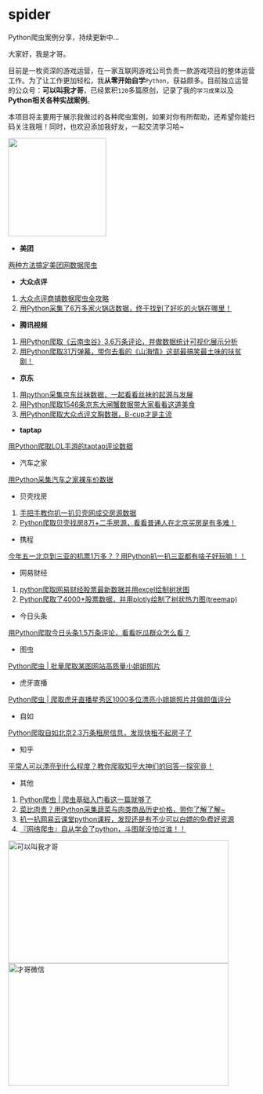 # spider
Python爬虫案例分享，持续更新中...

大家好，我是才哥。

目前是一枚资深的游戏运营，在一家互联网游戏公司负责一款游戏项目的整体运营工作。为了让工作更加轻松，我**从零开始自学**`Python`，获益颇多。目前独立运营的公众号：**可以叫我才哥**，已经累积`120`多篇原创，记录了我的`学习成果`以及**Python相关各种实战案例**。

本项目将主要用于展示我做过的各种爬虫案例，如果对你有所帮助，还希望你能扫码关注我哦！同时，也欢迎添加我好友，一起交流学习哈~


<img src="https://user-images.githubusercontent.com/48904037/139850242-3d446522-7daa-4709-b12c-280bf0898b04.jpg" width = "200" height = "200" alt="" align=center />

- **美团**

[两种方法搞定美团网数据爬虫](https://mp.weixin.qq.com/s/LN2YIXIuAUBM9hqnWedLhw)

- **大众点评**

1. [大众点评商铺数据爬虫全攻略](https://mp.weixin.qq.com/s/KVuHEwhGUAc6grWFPkzRyA)
2. [用Python采集了6万多家火锅店数据，终于找到了好吃的火锅在哪里！](https://mp.weixin.qq.com/s/Q4bJKXYw47sOzZBN5SFQbw)

- **腾讯视频**

1. [用Python爬取《云南虫谷》3.6万条评论，并做数据统计可视化展示分析](https://mp.weixin.qq.com/s/P_nBJ8g0b-_HRTsW3mNVqQ)
2. [用Python爬取31万弹幕，带你去看的《山海情》这部最搞笑最土味的扶贫剧！](https://mp.weixin.qq.com/s/bQN63wg1sP-LS-SMG_oLKQ)

- **京东**

1. [用python采集京东丝袜数据，一起看看丝袜的起源与发展](https://mp.weixin.qq.com/s/uPqvT6V57ErNaksiz_5CZg)
2. [用Python爬取1546条京东大闸蟹数据带大家看看这道美食](https://mp.weixin.qq.com/s/qYaUY7ityeFgAxmCRMMfHg)
3. [用Python爬取大众点评文胸数据，B-cup才是主流](https://mp.weixin.qq.com/s/6wnWEBumVY3qf8OF5-qj4g)

- **taptap**

[用Python爬取LOL手游的taptap评论数据](https://mp.weixin.qq.com/s/5SUihiTo7nM59ifZnXpTHA)

- 汽车之家

[用Python采集汽车之家裸车价数据](https://mp.weixin.qq.com/s/RhO1D_PDYN7qKqhZoQehXg)

- 贝壳找房

1. [手把手教你扒一扒贝壳网成交房源数据](https://mp.weixin.qq.com/s/dSrPhJJrNdkKl7t6m1kDNQ)
2. [Python爬取贝壳找房8万+二手房源，看看普通人在北京买房是有多难！](https://mp.weixin.qq.com/s/J5ZCOb3SsXC0Bew1IqWXbQ)

- 携程

[今年五一北京到三亚的机票1万多？？用Python扒一扒三亚都有啥子好玩嘛！！](https://mp.weixin.qq.com/s/AA6BmOlfsEc_w5iz3Qqxiw)

- 网易财经

1. [python爬取网易财经股票最新数据并用excel绘制树状图](https://mp.weixin.qq.com/s/XluA7egnP2_2ZqSBaEMKUg)
2. [Python爬取了4000+股票数据，并用plotly绘制了树状热力图(treemap)](https://mp.weixin.qq.com/s/--i7MQlndah7ixoyX4OFdA)

- 今日头条

[用Python爬取今日头条1.5万条评论，看看吃瓜群众怎么看？](https://mp.weixin.qq.com/s/lekzFm2wS4cgYDaFIrG5jw)

- 图虫

[Python爬虫 | 批量爬取某图网站高质量小姐姐照片](https://mp.weixin.qq.com/s/QkboNzs-wrYWwuH7KSfY6A)

- 虎牙直播

[Python爬虫 | 爬取虎牙直播星秀区1000多位漂亮小姐姐照片并做颜值评分](https://mp.weixin.qq.com/s/z3e_wMGc-dLopauEs9jRaw)

- 自如

[Python爬取自如北京2.3万条租房信息，发现快租不起房子了](https://mp.weixin.qq.com/s/AJlcUmPidetfKbrzk5m0pg)

- 知乎

[平常人可以漂亮到什么程度？教你爬取知乎大神们的回答一探究竟！](https://mp.weixin.qq.com/s/fCti6gjE4TFfAu6eSDuVkQ)

- 其他

1. [Python爬虫 | 爬虫基础入门看这一篇就够了](https://mp.weixin.qq.com/s/9lXKwo5f1u_LsAyidrQtpw)
2. [菜比肉贵？用Python采集蔬菜与肉类商品历史价格，带你了解了解~](https://mp.weixin.qq.com/s/4AQlHuJ8khAc4bEtkoaPqA)
3. [扒一扒网易云课堂python课程，发现还是有不少可以白嫖的免费好资源](https://mp.weixin.qq.com/s/wxmvsNRSjjdzlfE8FBAH1Q)
4. [『网络爬虫』自从学会了python，斗图就没怕过谁！！](https://mp.weixin.qq.com/s/3U4UOC52ZdEY3NFL8Djcmg)

<img src="https://gitee.com/dxawdc/pic/raw/master/null/20211102203938.jpg" alt="可以叫我才哥" width = "450" height = "250" alt="" align=center />

<img src="https://gitee.com/dxawdc/pic/raw/master/null/20211102204027.gif" alt="才哥微信" width = "450" height = "250" alt="" align=center />

